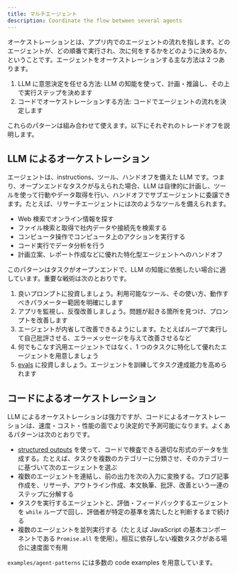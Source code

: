 ```yaml
---
title: マルチエージェント
description: Coordinate the flow between several agents
---
```


オーケストレーションとは、アプリ内でのエージェントの流れを指します。どのエージェントが、どの順番で実行され、次に何をするかをどのように決めるか、ということです。エージェントをオーケストレーションする主な方法は 2 つあります。

1. LLM に意思決定を任せる方法: LLM の知能を使って、計画・推論し、その上で実行ステップを決めます
2. コードでオーケストレーションする方法: コードでエージェントの流れを決定します

これらのパターンは組み合わせて使えます。以下にそれぞれのトレードオフを説明します。

## LLM によるオーケストレーション

エージェントは、instructions、ツール、ハンドオフを備えた LLM です。つまり、オープンエンドなタスクが与えられた場合、LLM は自律的に計画し、ツールを使って行動やデータ取得を行い、ハンドオフでサブエージェントに委譲できます。たとえば、リサーチエージェントには次のようなツールを備えられます。

- Web 検索でオンライン情報を探す
- ファイル検索と取得で社内データや接続先を検索する
- コンピュータ操作でコンピュータ上のアクションを実行する
- コード実行でデータ分析を行う
- 計画立案、レポート作成などに優れた特化型エージェントへのハンドオフ

このパターンはタスクがオープンエンドで、LLM の知能に依拠したい場合に適しています。重要な戦術は次のとおりです。

1. 良いプロンプトに投資しましょう。利用可能なツール、その使い方、動作すべきパラメーター範囲を明確にします
2. アプリを監視し、反復改善しましょう。問題が起きる箇所を見つけ、プロンプトを改善します
3. エージェントが内省して改善できるようにします。たとえばループで実行して自己批評させる、エラーメッセージを与えて改善させるなど
4. 何でもこなす汎用エージェントではなく、1 つのタスクに特化して優れたエージェントを用意しましょう
5. [evals](https://platform.openai.com/docs/guides/evals) に投資しましょう。エージェントを訓練してタスク達成能力を高められます

## コードによるオーケストレーション

LLM によるオーケストレーションは強力ですが、コードによるオーケストレーションは、速度・コスト・性能の面でより決定的で予測可能になります。よくあるパターンは次のとおりです。

- [structured outputs](https://platform.openai.com/docs/guides/structured-outputs) を使って、コードで検査できる適切な形式のデータを生成する。たとえば、タスクを複数のカテゴリーに分類させ、そのカテゴリーに基づいて次のエージェントを選ぶ
- 複数のエージェントを連結し、前の出力を次の入力に変換する。ブログ記事作成を、リサーチ、アウトライン作成、本文執筆、批評、改善という一連のステップに分解する
- タスクを実行するエージェントと、評価・フィードバックするエージェントを `while` ループで回し、評価者が特定の基準を満たしたと判断するまで続ける
- 複数のエージェントを並列実行する（たとえば JavaScript の基本コンポーネントである `Promise.all` を使用）。相互に依存しない複数タスクがある場合に速度面で有用

`examples/agent-patterns` には多数の code examples を用意しています。
